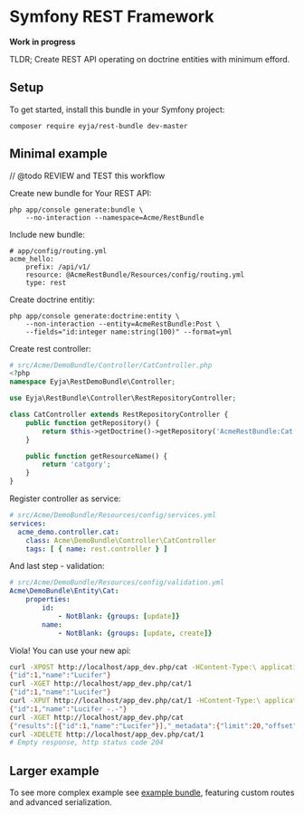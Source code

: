 # Symfony REST Framework

**Work in progress**

TLDR; Create REST API operating on doctrine entities with minimum efford.

## Setup

To get started, install this bundle in your Symfony project:

    composer require eyja/rest-bundle dev-master

## Minimal example

// @todo REVIEW and TEST this workflow

Create new bundle for Your REST API:

    php app/console generate:bundle \
        --no-interaction --namespace=Acme/RestBundle

Include new bundle:
  
```
# app/config/routing.yml
acme_hello:
    prefix: /api/v1/
    resource: @AcmeRestBundle/Resources/config/routing.yml
    type: rest
```

Create doctrine entitiy:

```
php app/console generate:doctrine:entity \
    --non-interaction --entity=AcmeRestBundle:Post \
    --fields="id:integer name:string(100)" --format=yml
```

Create rest controller:

```php
# src/Acme/DemoBundle/Controller/CatController.php
<?php
namespace Eyja\RestDemoBundle\Controller;

use Eyja\RestBundle\Controller\RestRepositoryController;

class CatController extends RestRepositoryController {
    public function getRepository() {
        return $this->getDoctrine()->getRepository('AcmeRestBundle:Cat');
    }

    public function getResourceName() {
        return 'catgory';
    }
}
```

Register controller as service:
<!--
```php
# src/Acme/DemoBundle/DependencyInjection/AcmeDemoExtension.php
<?php

namespace Eyja\RestDemoBundle\DependencyInjection;

use Symfony\Component\DependencyInjection\ContainerBuilder;
use Symfony\Component\Config\FileLocator;
use Symfony\Component\HttpKernel\DependencyInjection\Extension;
use Symfony\Component\DependencyInjection\Loader;

/**
 * This is the class that loads and manages your bundle configuration
 * To learn more see {@link http://symfony.com/doc/current/cookbook/bundles/extension.html}
 */
class EyjaRestDemoExtension extends Extension {
  /**
	 * {@inheritDoc}
	 */
	public function load(array $configs, ContainerBuilder $container) {
		$loader = new Loader\YamlFileLoader($container, new FileLocator(__DIR__.'/../Resources/config'));
		$loader->load('services.yml');
	}
}
```
-->
```yml
# src/Acme/DemoBundle/Resources/config/services.yml
services:
  acme_demo.controller.cat:
    class: Acme\DemoBundle\Controller\CatController
    tags: [ { name: rest.controller } ]
```

And last step - validation:

```yml
# src/Acme/DemoBundle/Resources/config/validation.yml
Acme\DemoBundle\Entity\Cat:
    properties:
        id:
            - NotBlank: {groups: [update]}
        name:
            - NotBlank: {groups: [update, create]}
```

Viola! You can use your new api:

```bash
curl -XPOST http://localhost/app_dev.php/cat -HContent-Type:\ application/json -d'{"name":"Lucifer"}'
{"id":1,"name":"Lucifer"}
curl -XGET http://localhost/app_dev.php/cat/1
{"id":1,"name":"Lucifer"}
curl -XPUT http://localhost/app_dev.php/cat/1 -HContent-Type:\ application/json -d'{"name":"Lucifer -.-"}'
{"id":1,"name":"Lucifer -.-"}
curl -XGET http://localhost/app_dev.php/cat
{"results":[{"id":1,"name":"Lucifer"}],"_metadata":{"limit":20,"offset":0,"total":1}}
curl -XDELETE http://localhost/app_dev.php/cat/1
# Empty response, http status code 204
```

## Larger example

To see more complex example see [example bundle](https://github.com/Eyjafjallajokull/symfony-rest-demo-bundle), 
featuring custom routes and advanced serialization.
